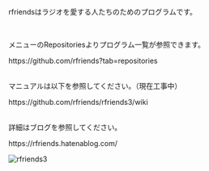 <p align="left">
rfriendsはラジオを愛する人たちのためのプログラムです。
</p>
<br>
<p>メニューのRepositoriesよりプログラム一覧が参照できます。</p>
https://github.com/rfriends?tab=repositories  
<br><br>
<p>マニュアルは以下を参照してください。（現在工事中）</p>
https://github.com/rfriends/rfriends3/wiki
<br><br>
<p>詳細はブログを参照してください。</p>
<p>https://rfriends.hatenablog.com/</p>


![rfriends3](https://github.com/user-attachments/assets/7cb4b460-0c8d-441b-85dd-df140027270a)
